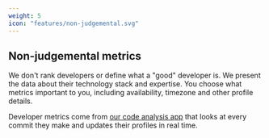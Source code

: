 ```yaml
---
weight: 5
icon: "features/non-judgemental.svg"
---
```


## Non-judgemental metrics

We don't rank developers or define what a "good" developer is. We present the data about their technology stack and expertise. You choose what metrics important to you, including availability, timezone and other profile details.

Developer metrics come from [our code analysis app](https://github.com/stackmuncher/stm_app#software-developer-profile-builder) that looks at every commit they make and updates their profiles in real time.